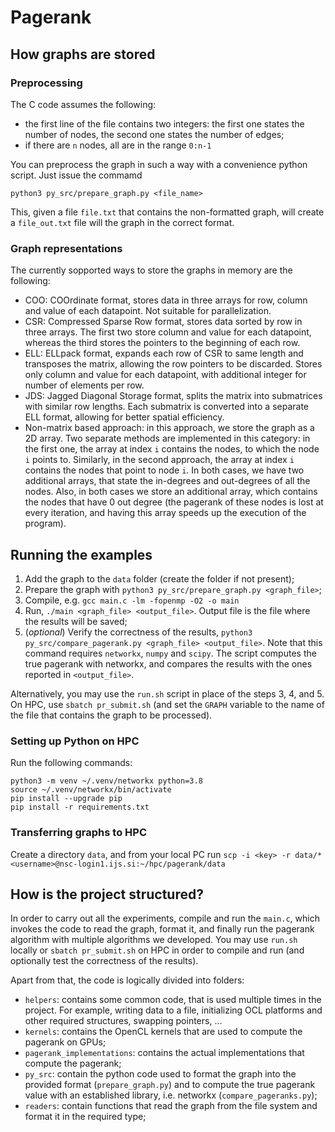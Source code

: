 # Pagerank

## How graphs are stored

### Preprocessing
The C code assumes the following:
* the first line of the file contains two integers: the first one states the number of nodes, the second one states the number of edges;
* if there are `n` nodes, all are in the range `0:n-1`

You can preprocess the graph in such a way with a convenience python script. Just issue the commamd 
```
python3 py_src/prepare_graph.py <file_name>
```
This, given a file `file.txt` that contains the non-formatted graph, will create a `file_out.txt` file will the graph in the correct format.

### Graph representations
The currently sopported ways to store the graphs in memory are the following:
* COO: COOrdinate format, stores data in three arrays for row, column and value of each datapoint. Not suitable for parallelization.
* CSR: Compressed Sparse Row format, stores data sorted by row in three arrays. The first two store column and value for each datapoint, whereas the third stores the pointers to the beginning of each row.
* ELL: ELLpack format, expands each row of CSR to same length and transposes the matrix, allowing the row pointers to be discarded. Stores only column and value for each datapoint, with additional integer for number of elements per row. 
* JDS: Jagged Diagonal Storage format, splits the matrix into submatrices with similar row lengths. Each submatrix is converted into a separate ELL format, allowing for better spatial efficiency.
* Non-matrix based approach: in this approach, we store the graph as a 2D array. Two separate methods are implemented in this category: in the first one, the array at index `i` contains the nodes, to which the node `i` points to. Similarly, in the second approach, the array at index `i` contains the nodes that point to node `i`. In both cases, we have two additional arrays, that state the in-degrees and out-degrees of all the nodes. Also, in both cases we store an additional array, which contains the nodes that have 0 out degree (the pagerank of these nodes is lost at every iteration, and having this array speeds up the execution of the program).

## Running the examples
1. Add the graph to the `data` folder (create the folder if not present);
2. Prepare the graph with `python3 py_src/prepare_graph.py <graph_file>`;
3. Compile, e.g. `gcc main.c -lm -fopenmp -O2 -o main`
4. Run, `./main <graph_file> <output_file>`. Output file is the file where the results will be saved;
5. (*optional*) Verify the correctness of the results, `python3 py_src/compare_pagerank.py <graph_file> <output_file>`. Note that this command requires `networkx`, `numpy` and `scipy`. The script computes the true pagerank with networkx, and compares the results with the ones reported in `<output_file>`.

Alternatively, you may use the `run.sh` script in place of the steps $3$, $4$, and $5$. On HPC, use `sbatch pr_submit.sh` (and set the `GRAPH` variable to the name of the file that contains the graph to be processed).

### Setting up Python on HPC
Run the following commands:
```
python3 -m venv ~/.venv/networkx python=3.8
source ~/.venv/networkx/bin/activate
pip install --upgrade pip
pip install -r requirements.txt
```

### Transferring graphs to HPC
Create a directory `data`, and from your local PC run `scp -i <key> -r data/* <username>@nsc-login1.ijs.si:~/hpc/pagerank/data`

## How is the project structured?
In order to carry out all the experiments, compile and run the `main.c`, which invokes the code to read the graph, format it, and finally run the pagerank algorithm with multiple algorithms we developed. You may use `run.sh` locally or `sbatch pr_submit.sh` on HPC in order to compile and run (and optionally test the correctness of the results).

Apart from that, the code is logically divided into folders:
* `helpers`: contains some common code, that is used multiple times in the project. For example, writing data to a file, initializing OCL platforms and other required structures, swapping pointers, ...
* `kernels`: contains the OpenCL kernels that are used to compute the pagerank on GPUs;
* `pagerank_implementations`: contains the actual implementations that compute the pagerank;
* `py_src`: contain the python code used to format the graph into the provided format (`prepare_graph.py`) and to compute the true pagerank value with an established library, i.e. networkx (`compare_pageranks.py`);
* `readers`: contain functions that read the graph from the file system and format it in the required type;
